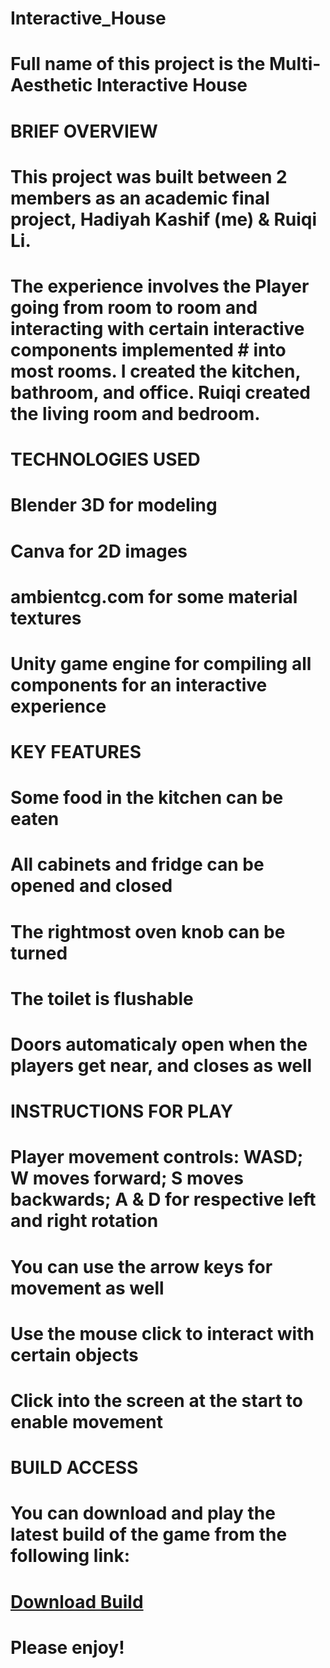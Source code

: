 # Interactive_House
# Full name of this project is the Multi-Aesthetic Interactive House

# BRIEF OVERVIEW
# This project was built between 2 members as an academic final project, Hadiyah Kashif (me) & Ruiqi Li. 
# The experience involves the Player going from room to room and interacting with certain interactive components implemented # into most rooms. I created the kitchen, bathroom, and office. Ruiqi created the living room and bedroom.

# TECHNOLOGIES USED
# Blender 3D for modeling
# Canva for 2D images
# ambientcg.com for some material textures
# Unity game engine for compiling all components for an interactive experience

# KEY FEATURES
# Some food in the kitchen can be eaten
# All cabinets and fridge can be opened and closed
# The rightmost oven knob can be turned
# The toilet is flushable
# Doors automaticaly open when the players get near, and closes as well

# INSTRUCTIONS FOR PLAY
# Player movement controls: WASD; W moves forward; S moves backwards; A & D for respective left and right rotation
# You can use the arrow keys for movement as well
# Use the mouse click to interact with certain objects
# Click into the screen at the start to enable movement

# BUILD ACCESS
# You can download and play the latest build of the game from the following link:
# [Download Build](https://drive.google.com/drive/folders/1-QK2dgDIiYIQ8MFIiEZmT0VP7ao0Mqz7?usp=sharing)
# Please enjoy!
